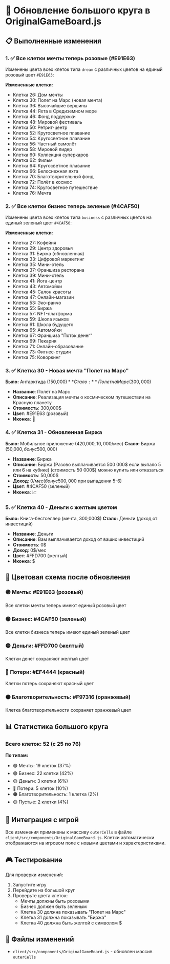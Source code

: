 # 🎯 Обновление большого круга в OriginalGameBoard.js

## 📋 Выполненные изменения

### 1. ✅ Все клетки мечты теперь розовые (#E91E63)
Изменены цвета всех клеток типа `dream` с различных цветов на единый розовый цвет `#E91E63`:

**Измененные клетки:**
- Клетка 26: Дом мечты
- Клетка 30: Полет на Марс (новая мечта)
- Клетка 36: Высочайшие вершины
- Клетка 44: Яхта в Средиземном море
- Клетка 46: Фонд поддержки
- Клетка 48: Мировой фестиваль
- Клетка 50: Ретрит-центр
- Клетка 52: Кругосветное плавание
- Клетка 54: Кругосветное плавание
- Клетка 56: Частный самолёт
- Клетка 58: Мировой лидер
- Клетка 60: Коллекция суперкаров
- Клетка 62: Фильм
- Клетка 64: Кругосветное плавание
- Клетка 66: Белоснежная яхта
- Клетка 70: Благотворительный фонд
- Клетка 72: Полёт в космос
- Клетка 74: Кругосветное путешествие
- Клетка 76: Мечта

### 2. ✅ Все клетки бизнес теперь зеленые (#4CAF50)
Изменены цвета всех клеток типа `business` с различных цветов на единый зеленый цвет `#4CAF50`:

**Измененные клетки:**
- Клетка 27: Кофейня
- Клетка 29: Центр здоровья
- Клетка 31: Биржа (обновленная)
- Клетка 33: Цифровой маркетинг
- Клетка 35: Мини-отель
- Клетка 37: Франшиза ресторана
- Клетка 39: Мини-отель
- Клетка 41: Йога-центр
- Клетка 43: Автомойки
- Клетка 45: Салон красоты
- Клетка 47: Онлайн-магазин
- Клетка 53: Эко-ранчо
- Клетка 55: Биржа
- Клетка 57: NFT-платформа
- Клетка 59: Школа языков
- Клетка 61: Школа будущего
- Клетка 65: Автомойки
- Клетка 67: Франшиза "Поток денег"
- Клетка 69: Пекарня
- Клетка 71: Онлайн-образование
- Клетка 73: Фитнес-студии
- Клетка 75: Коворкинг

### 3. ✅ Клетка 30 - Новая мечта "Полет на Марс"
**Было:** Антарктида (150,000$)
**Стало:** Полет на Марс (300,000$)

- **Название**: Полет на Марс
- **Описание**: Реализация мечты о космическом путешествии на Красную планету
- **Стоимость**: 300,000$
- **Цвет**: #E91E63 (розовый)
- **Иконка**: 🚀

### 4. ✅ Клетка 31 - Обновленная Биржа
**Было:** Мобильное приложение (420,000$, 10,000$/мес)
**Стало:** Биржа (50,000$, бонус 500,000$)

- **Название**: Биржа
- **Описание**: Биржа (Разово выплачивается 500 000$ если выпало 5 или 6 на кубике) (стоимость 50 000$) можно купить или отказаться
- **Стоимость**: 50,000$
- **Доход**: 0$/мес (бонус 500,000$ при выпадении 5-6)
- **Цвет**: #4CAF50 (зеленый)
- **Иконка**: 📈

### 5. ✅ Клетка 40 - Деньги с желтым цветом
**Было:** Книга-бестселлер (мечта, 300,000$)
**Стало:** Деньги (доход от инвестиций)

- **Название**: Деньги
- **Описание**: Вам выплачивается доход от ваших инвестиций
- **Стоимость**: 0$
- **Доход**: 0$/мес
- **Цвет**: #FFD700 (желтый)
- **Иконка**: $

## 🎨 Цветовая схема после обновления

### 🟣 Мечты: #E91E63 (розовый)
Все клетки мечты теперь имеют единый розовый цвет

### 🟢 Бизнес: #4CAF50 (зеленый)
Все клетки бизнеса теперь имеют единый зеленый цвет

### 🟡 Деньги: #FFD700 (желтый)
Клетки денег сохраняют желтый цвет

### 🔴 Потери: #EF4444 (красный)
Клетки потерь сохраняют красный цвет

### 🟠 Благотворительность: #F97316 (оранжевый)
Клетка благотворительности сохраняет оранжевый цвет

## 📊 Статистика большого круга

### Всего клеток: 52 (с 25 по 76)

**По типам:**
- 🟣 Мечты: 19 клеток (37%)
- 🟢 Бизнес: 22 клетки (42%)
- 🟡 Деньги: 3 клетки (6%)
- 🔴 Потери: 5 клеток (10%)
- 🟠 Благотворительность: 1 клетка (2%)
- 🟡 Пустые: 2 клетки (4%)

## 🔄 Интеграция с игрой

Все изменения применены к массиву `outerCells` в файле `client/src/components/OriginalGameBoard.js`. Клетки автоматически отображаются на игровом поле с новыми цветами и характеристиками.

## 🎮 Тестирование

Для проверки изменений:
1. Запустите игру
2. Перейдите на большой круг
3. Проверьте цвета клеток:
   - Мечты должны быть розовыми
   - Бизнес должен быть зеленым
   - Клетка 30 должна показывать "Полет на Марс"
   - Клетка 31 должна показывать "Биржа"
   - Клетка 40 должна быть желтой с символом $

## 📁 Файлы изменений

- `client/src/components/OriginalGameBoard.js` - обновлен массив `outerCells`

